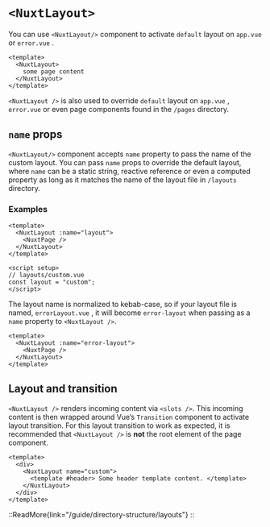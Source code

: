 # `<NuxtLayout>`

You can use `<NuxtLayout/>` component to activate `default` layout on `app.vue` or `error.vue` .

```vue [/app.vue]
<template>
  <NuxtLayout>
    some page content
  </NuxtLayout>
</template>
```

`<NuxtLayout />` is also used to override `default` layout on `app.vue` , `error.vue` or even page components found in the `/pages` directory.

## `name` props

`<NuxtLayout/>` component accepts `name` property to pass the name of the custom layout. You can pass `name` props to override the default layout, where `name` can be a static string, reactive reference or even a computed property as long as it matches the name of the layout file in `/layouts` directory.

### Examples

```vue [pages/index.vue]
<template>
  <NuxtLayout :name="layout">
    <NuxtPage />
  </NuxtLayout>
</template>

<script setup>
// layouts/custom.vue
const layout = "custom";
</script>
```

The layout name is normalized to kebab-case, so if your layout file is named, `errorLayout.vue` , it will become `error-layout` when passing as a `name` property to `<NuxtLayout />`.

```vue [/error.vue]
<template>
  <NuxtLayout :name="error-layout">
    <NuxtPage />
  </NuxtLayout>
</template>
```

## Layout and transition

`<NuxtLayout />` renders incoming content via `<slots />`. This incoming content is then wrapped around Vue’s `Transition` component to activate layout transition. For this layout transition to work as expected, it is recommended that `<NuxtLayout />` is **not** the root element of the page component.

```vue [pages/index.vue]
<template>
  <div>
    <NuxtLayout name="custom">
      <template #header> Some header template content. </template>
    </NuxtLayout>
  </div>
</template>
```

::ReadMore{link="/guide/directory-structure/layouts"}
::
